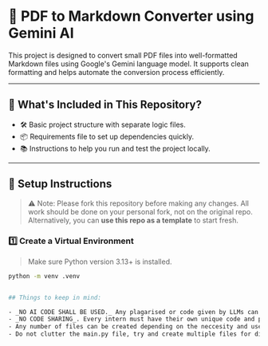 # 📄 PDF to Markdown Converter using Gemini AI

This project is designed to convert small PDF files into well-formatted Markdown files using Google's Gemini language model. It supports clean formatting and helps automate the conversion process efficiently.

---

## 📁 What's Included in This Repository?

- 🛠️ Basic project structure with separate logic files.
- 📦 Requirements file to set up dependencies quickly.
- 📚 Instructions to help you run and test the project locally.

---

## 🧰 Setup Instructions

> ⚠️ Note: Please fork this repository before making any changes. All work should be done on your personal fork, not on the original repo.  
> Alternatively, you can **use this repo as a template** to start fresh.

### 1️⃣ Create a Virtual Environment

> Make sure Python version 3.13+ is installed.

```bash
python -m venv .venv


## Things to keep in mind:

- _NO AI CODE SHALL BE USED._ Any plagarised or code given by LLMs can be detected. Anyone found using these tactics will be barred from receiving the completion certificate.
- _NO CODE SHARING_. Every intern must have their own unique code and project style. Same rules as above for violation of this rule.
- Any number of files can be created depending on the neccesity and use.
- Do not clutter the main.py file, try and create multiple files for different logic sections (Eg: converter.py handle the conversion using gemini, filesystem_update.py creates and updated directories and files in filesystem).




